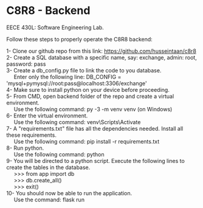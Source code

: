 # C8R8 - Backend
EECE 430L: Software Engineering Lab.

Follow these steps to properly operate the C8R8 backend:

1- Clone our github repo from this link: https://github.com/husseintaan/c8r8 \
2- Create a SQL database with a specific name, say: exchange, admin: root, password: pass\
3- Create a db_config.py file to link the code to you database.\
&nbsp;&nbsp;&nbsp;&nbsp;&nbsp;Enter only the following line: DB_CONFIG = 'mysql+pymysql://root:pass@localhost:3306/exchange'\
4- Make sure to install python on your device before proceeding.\
5- From CMD, open backend folder of the repo and create a virtual environment.\
&nbsp;&nbsp;&nbsp;&nbsp;&nbsp;Use the following command: py -3 -m venv venv (on Windows)\
6- Enter the virtual environment.\
&nbsp;&nbsp;&nbsp;&nbsp;&nbsp;Use the following command: venv\Scripts\Activate\
7- A "requirements.txt" file has all the dependencies needed. Install all these requirements.\
&nbsp;&nbsp;&nbsp;&nbsp;&nbsp;Use the following command: pip install -r requirements.txt\
8- Run python.\
&nbsp;&nbsp;&nbsp;&nbsp;&nbsp;Use the following command: python\
9- You will be directed to a python script. Execute the following lines to create the tables in the database.\
&nbsp;&nbsp;&nbsp;&nbsp;&nbsp;>>> from app import db\
&nbsp;&nbsp;&nbsp;&nbsp;&nbsp;>>> db.create_all()\
&nbsp;&nbsp;&nbsp;&nbsp;&nbsp;>>> exit()\
10- You should now be able to run the application.\
&nbsp;&nbsp;&nbsp;&nbsp;&nbsp;Use the command: flask run
